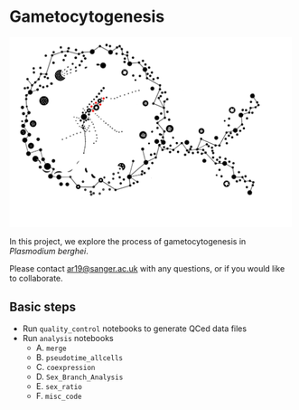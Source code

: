 # Gametocytogenesis

<img src="https://github.com/andyrussell/Gametocytogenesis/blob/master/GCSKO_logo.jpg?raw=true" width="500">

In this project, we explore the process of gametocytogenesis in *Plasmodium berghei*.

Please contact ar19@sanger.ac.uk with any questions, or if you would like to collaborate.


## Basic steps
- Run `quality_control` notebooks to generate QCed data files
- Run `analysis` notebooks
  - A. `merge`
  - B. `pseudotime_allcells`
  - C. `coexpression`
  - D. `Sex_Branch_Analysis`
  - E. `sex_ratio`
  - F. `misc_code` 
